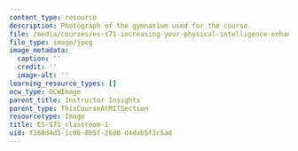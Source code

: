 ```yaml
---
content_type: resource
description: Photograph of the gymnasium used for the course.
file: /media/courses/es-s71-increasing-your-physical-intelligence-enhancing-your-social-smarts-spring-2014/f368d4d51c068b5f26d0d4dab5f2c5ad_ES-S71_classroom-1.JPG
file_type: image/jpeg
image_metadata:
  caption: ''
  credit: ''
  image-alt: ''
learning_resource_types: []
ocw_type: OCWImage
parent_title: Instructor Insights
parent_type: ThisCourseAtMITSection
resourcetype: Image
title: ES-S71_classroom-1
uid: f368d4d5-1c06-8b5f-26d0-d4dab5f2c5ad
---
```

